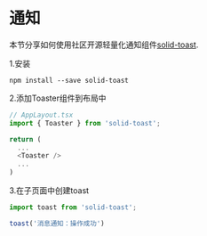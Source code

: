# 通知

本节分享如何使用社区开源轻量化通知组件[solid-toast](https://github.com/ardeora/solid-toast).

1.安装
```shell
npm install --save solid-toast
```

2.添加Toaster组件到布局中

```typescript
// AppLayout.tsx
import { Toaster } from 'solid-toast';

return (
  ...
  <Toaster />
  ...
)
```

3.在子页面中创建toast

```typescript
import toast from 'solid-toast';

toast('消息通知：操作成功')
```
